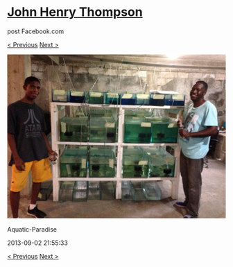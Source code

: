 # [John Henry Thompson](../README.md)
post Facebook.com

[< Previous](2013-09-02-9.md) [Next >](2013-09-02-11.md)

[![](../media/2013-09-02/Aquatic-Paradise-9.jpg)](../README.md)

Aquatic-Paradise

2013-09-02 21:55:33

[< Previous](2013-09-02-9.md) [Next >](2013-09-02-11.md)